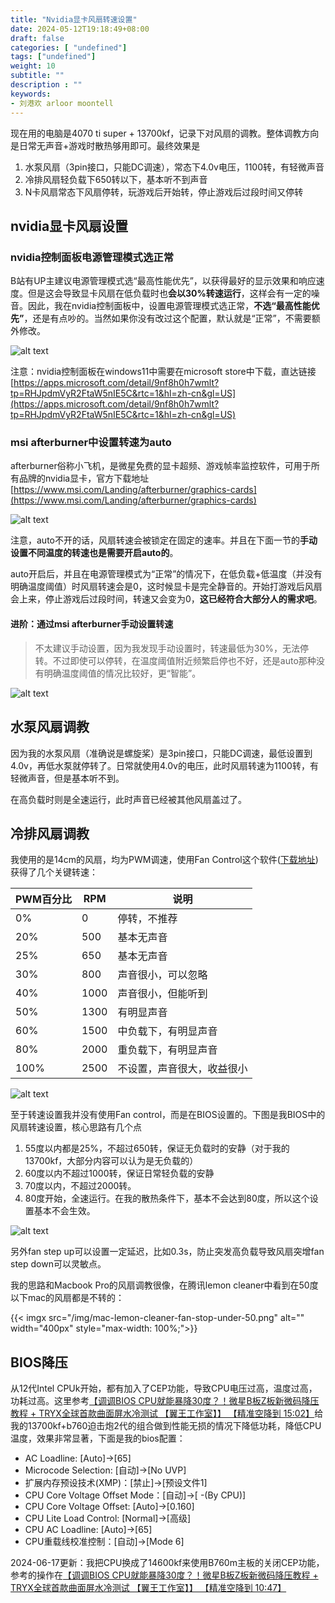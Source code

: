 ```yaml
---
title: "Nvidia显卡风扇转速设置"
date: 2024-05-12T19:18:49+08:00
draft: false
categories: [ "undefined"]
tags: ["undefined"]
weight: 10
subtitle: ""
description : ""
keywords:
- 刘港欢 arloor moontell
---
```


现在用的电脑是4070 ti super + 13700kf，记录下对风扇的调教。整体调教方向是日常无声音+游戏时散热够用即可。最终效果是

1. 水泵风扇（3pin接口，只能DC调速），常态下4.0v电压，1100转，有轻微声音
2. 冷排风扇轻负载下650转以下，基本听不到声音 
3. N卡风扇常态下风扇停转，玩游戏后开始转，停止游戏后过段时间又停转
<!--more-->


## nvidia显卡风扇设置

### nvidia控制面板电源管理模式选正常

B站有UP主建议电源管理模式选“最高性能优先”，以获得最好的显示效果和响应速度。但是这会导致显卡风扇在低负载时也**会以30%转速运行**，这样会有一定的噪音。因此，我在nvidia控制面板中，设置电源管理模式选正常，**不选“最高性能优先”**，还是有点吵的。当然如果你没有改过这个配置，默认就是“正常”，不需要额外修改。

![alt text](/img/nvidia-control-pannel-power-normal.png)

注意：nvidia控制面板在windows11中需要在microsoft store中下载，直达链接[https://apps.microsoft.com/detail/9nf8h0h7wmlt?tp=RHJpdmVyR2FtaW5nIE5C&rtc=1&hl=zh-cn&gl=US](https://apps.microsoft.com/detail/9nf8h0h7wmlt?tp=RHJpdmVyR2FtaW5nIE5C&rtc=1&hl=zh-cn&gl=US)

### msi afterburner中设置转速为auto

afterburner俗称小飞机，是微星免费的显卡超频、游戏帧率监控软件，可用于所有品牌的nvidia显卡，官方下载地址[https://www.msi.com/Landing/afterburner/graphics-cards](https://www.msi.com/Landing/afterburner/graphics-cards)

![alt text](/img/afterburner-auto-speed.png)

注意，auto不开的话，风扇转速会被锁定在固定的速率。并且在下面一节的**手动设置不同温度的转速也是需要开启auto的**。

auto开启后，并且在电源管理模式为“正常”的情况下，在低负载+低温度（并没有明确温度阈值）时风扇转速会是0，这时候显卡是完全静音的。开始打游戏后风扇会上来，停止游戏后过段时间，转速又会变为0，**这已经符合大部分人的需求吧**。

#### 进阶：通过msi afterburner手动设置转速

> 不太建议手动设置，因为我发现手动设置时，转速最低为30%，无法停转。不过即使可以停转，在温度阈值附近频繁启停也不好，还是auto那种没有明确温度阈值的情况比较好，更“智能”。

![alt text](/img/afterburner-custom-speed.png)

## 水泵风扇调教

因为我的水泵风扇（准确说是螺旋桨）是3pin接口，只能DC调速，最低设置到4.0v，再低水泵就停转了。日常就使用4.0v的电压，此时风扇转速为1100转，有轻微声音，但是基本听不到。

在高负载时则是全速运行，此时声音已经被其他风扇盖过了。

## 冷排风扇调教

我使用的是14cm的风扇，均为PWM调速，使用Fan Control这个软件([下载地址](https://getfancontrol.com/))获得了几个关键转速：

| PWM百分比 | RPM | 说明 |
| --- | --- | --- |
| 0% | 0 | 停转，不推荐 |
| 20% | 500 | 基本无声音 |
| 25% | 650 | 基本无声音 |
| 30% | 800 | 声音很小，可以忽略 |
| 40% | 1000 | 声音很小，但能听到 |
| 50% | 1300 | 有明显声音 |
| 60% | 1500 | 中负载下，有明显声音 |
| 80% | 2000 | 重负载下，有明显声音 |
| 100% | 2500 | 不设置，声音很大，收益很小 |

![alt text](/img/fancontrol-auto-detect-speed.png)

至于转速设置我并没有使用Fan control，而是在BIOS设置的。下图是我BIOS中的风扇转速设置，核心思路有几个点

1. 55度以内都是25%，不超过650转，保证无负载时的安静（对于我的13700kf，大部分内容可以认为是无负载的）
2. 60度以内不超过1000转，保证日常轻负载的安静
3. 70度以内，不超过2000转。
3. 80度开始，全速运行。在我的散热条件下，基本不会达到80度，所以这个设置基本不会生效。

![alt text](/img/bios-cpu-fan-control.bmp)

另外fan step up可以设置一定延迟，比如0.3s，防止突发高负载导致风扇突增fan step down可以灵敏点。

我的思路和Macbook Pro的风扇调教很像，在腾讯lemon cleaner中看到在50度以下mac的风扇都是不转的：

{{< imgx src="/img/mac-lemon-cleaner-fan-stop-under-50.png" alt="" width="400px" style="max-width: 100%;">}}

## BIOS降压

从12代Intel CPUk开始，都有加入了CEP功能，导致CPU电压过高，温度过高，功耗过高。这里参考[【调调BIOS CPU就能暴降30度？！微星B板Z板新微码降压教程 + TRYX全球首款曲面屏水冷测试 【翼王工作室】】 【精准空降到 15:02】](https://www.bilibili.com/video/BV1sZ421Y7H1/?share_source=copy_web&vd_source=38a28c20d917b5ddaf8230ed27e499ff&t=902)给我的13700kf+b760迫击炮2代的组合做到性能无损的情况下降低功耗，降低CPU温度，效果非常显著，下面是我的bios配置：


- AC Loadline: [Auto]->[65]
- Microcode Selection: [自动]->[No UVP]
- 扩展内存预设技术(XMP)：[禁止]->[预设文件1]
- CPU Core Voltage Offset Mode：[自动]->[ -(By CPU)]
- CPU Core Voltage Offset: [Auto]->[0.160]
- CPU Lite Load Control: [Normal]->[高级]
- CPU AC Loadline: [Auto]->[65]
- CPU重载线校准控制：[自动]->[Mode 6]

2024-06-17更新：我把CPU换成了14600kf来使用B760m主板的关闭CEP功能，参考的操作在[【调调BIOS CPU就能暴降30度？！微星B板Z板新微码降压教程 + TRYX全球首款曲面屏水冷测试 【翼王工作室】】 【精准空降到 10:47】]( https://www.bilibili.com/video/BV1sZ421Y7H1/?share_source=copy_web&vd_source=38a28c20d917b5ddaf8230ed27e499ff&t=647)